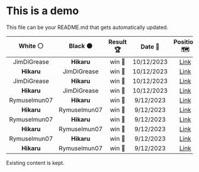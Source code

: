 # This is a demo

This file can be your README.md that gets automatically updated.

<!--START_SECTION:chessStats-->
<!-- Automatically generated with https://github.com/Balastrong/chess-stats-action -->

| White ⚪ | Black ⚫ | Result 🏆 | Date 📅 | Position 🗺️ |
|:---:|:---:|:---:|:---:|:---:|
| JimDiGrease | **Hikaru** | win 🥇 | 10/12/2023 | <a href="http://www.ee.unb.ca/cgi-bin/tervo/fen.pl?select=1r6/3bk2p/p2q1ppP/2nPp3/2PpP3/P5N1/5QK1/3B1R2 w - -">Link</a> |
| **Hikaru** | JimDiGrease | win 🥇 | 10/12/2023 | <a href="http://www.ee.unb.ca/cgi-bin/tervo/fen.pl?select=6N1/p1k5/1p1n4/8/8/1P3K2/P7/4R3 b - -">Link</a> |
| JimDiGrease | **Hikaru** | win 🥇 | 10/12/2023 | <a href="http://www.ee.unb.ca/cgi-bin/tervo/fen.pl?select=3r4/4kp2/3p4/R2n2p1/2N2pP1/1n6/3K2N1/8 w - -">Link</a> |
| **Hikaru** | JimDiGrease | win 🥇 | 10/12/2023 | <a href="http://www.ee.unb.ca/cgi-bin/tervo/fen.pl?select=1k6/1bP5/3K4/4N3/5P2/8/8/8 b - -">Link</a> |
| Rymuselmun07 | **Hikaru** | win 🥇 | 9/12/2023 | <a href="http://www.ee.unb.ca/cgi-bin/tervo/fen.pl?select=R7/5pk1/4npr1/8/7K/8/8/8 w - -">Link</a> |
| **Hikaru** | Rymuselmun07 | win 🥇 | 9/12/2023 | <a href="http://www.ee.unb.ca/cgi-bin/tervo/fen.pl?select=r1b1qrk1/pp3ppp/2n1pB2/2p1P3/1nP1B3/8/PP2QPPP/RN1R2K1 b - -">Link</a> |
| Rymuselmun07 | **Hikaru** | win 🥇 | 9/12/2023 | <a href="http://www.ee.unb.ca/cgi-bin/tervo/fen.pl?select=8/8/6p1/6P1/6k1/8/6PK/2q5 w - -">Link</a> |
| **Hikaru** | Rymuselmun07 | win 🥇 | 9/12/2023 | <a href="http://www.ee.unb.ca/cgi-bin/tervo/fen.pl?select=8/k1K5/8/R4P2/P1N5/2P5/8/8 b - -">Link</a> |
| Rymuselmun07 | **Hikaru** | win 🥇 | 9/12/2023 | <a href="http://www.ee.unb.ca/cgi-bin/tervo/fen.pl?select=B3R3/6k1/8/8/5n2/5K2/r7/6q1 b - -">Link</a> |
| **Hikaru** | Rymuselmun07 | win 🥇 | 9/12/2023 | <a href="http://www.ee.unb.ca/cgi-bin/tervo/fen.pl?select=8/7p/2p2Q1k/2q1p2p/4P1P1/4b3/1r3PKP/8 b - -">Link</a> |

<!--END_SECTION:chessStats-->

Existing content is kept.
